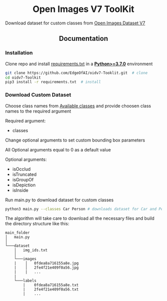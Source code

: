 # <div align="center">Open Images V7  ToolKit</div>
Download dataset for custom classes from [Open Images Dataset V7](https://storage.googleapis.com/openimages/web/index.html)

## <div align="center">Documentation</div>

### Installation
Clone repo and install [requirements.txt](https://github.com/EdgeOfAI/oidv7-Tooklit/blob/main/requirements.txt) in a
[**Python>=3.7.0**](https://www.python.org/) environment

```bash
git clone https://github.com/EdgeOfAI/oidv7-Tooklit.git  # clone
cd oidv7-Toolkit
pip3 install -r requirements.txt  # install
```
### Download Custom Dataset


Choose class names from [Available classes](https://github.com/EdgeOfAI/oidv7-Tooklit/blob/main/class_names.csv) and provide choosen class names to the required argument

Required argument:
  - classes




Change optional arguments to set custom bounding box parameters

All Optional arguments equal to 0 as a default value 

Optional arguments:
  - isOcclud
  - isTruncated
  - isGroupOf
  - isDepiction
  - isInside


Run main.py to download dataset for custom classes
```bash
python3 main.py --classes Car Person # downloads dataset for Car and Person classes with default parameters
```

The algorithm will take care to download all the necessary files and build the directory structure like this:
```
main_folder
│   main.py
│
└───dataset
    │   img_ids.txt
    │
    └───images
    |    │   0fdea8a716155a8e.jpg
    |    │   2fe4f21e409f0a56.jpg
    |    |   ...
    |
    └───labels
        |    0fdea8a716155a8e.txt
        |    2fe4f21e409f0a56.txt
        |    ...
```  

